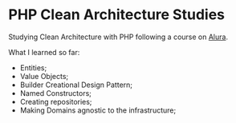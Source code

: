 # PHP Clean Architecture Studies
Studying Clean Architecture with PHP following a course on [Alura](https://www.alura.com.br/).

What I learned so far:

* Entities;
* Value Objects;
* Builder Creational Design Pattern;
* Named Constructors;
* Creating repositories;
* Making Domains agnostic to the infrastructure;
